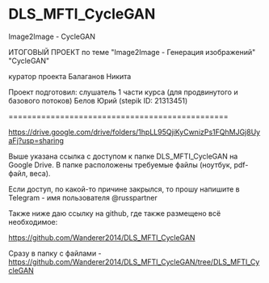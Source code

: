 # DLS_MFTI_CycleGAN
Image2Image - CycleGAN


ИТОГОВЫЙ ПРОЕКТ
по теме "Image2Image - Генерация изображений"
"CycleGAN"

куратор проекта Балаганов Никита

Проект подготовил:
слушатель 1 части курса (для продвинутого и базового потоков)
Белов Юрий (stepik ID: 21313451)

===============================================

https://drive.google.com/drive/folders/1hpLL95QjiKyCwnizPs1FQhMJGj8UyaFj?usp=sharing

Выше указана ссылка с доступом к папке DLS_MFTI_CycleGAN на Google Drive.
В папке расположены требуемые файлы (ноутбук, pdf-файл, веса).

Если доступ, по какой-то причине закрылся, то прошу напишите в Telegram - имя пользователя @russpartner


Также ниже даю ссылку на github, где также размещено всё необходимое:

https://github.com/Wanderer2014/DLS_MFTI_CycleGAN

Сразу в папку с файлами - https://github.com/Wanderer2014/DLS_MFTI_CycleGAN/tree/DLS_MFTI_CycleGAN
